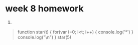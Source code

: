 week 8 homework
=
1.

>function star(t)
>{
>    for(var i=0; i<t; i++)
>    {
>        console.log('*')
>    }
>    console.log("\n")
>}
>star(5)